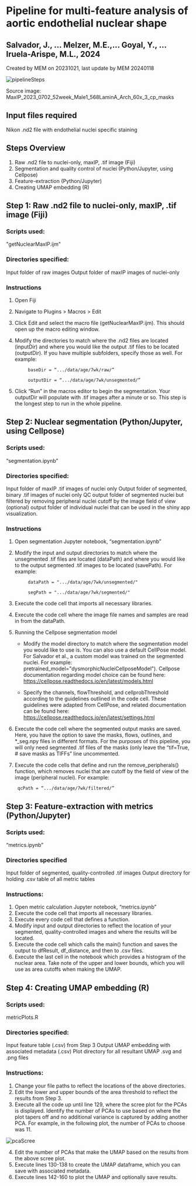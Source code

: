 # Pipeline for multi-feature analysis of aortic endothelial nuclear shape 
## Salvador, J., … Melzer, M.E.,... Goyal, Y., … Iruela-Arispe, M.L., 2024
Created by MEM on 20231021, last update by MEM 20240118

![pipelineSteps](https://github.com/madelinemelzer/nucleiDysmorphia/assets/121903053/141ec955-0366-437e-a881-fec88755fe2f)

Source image: MaxIP_2023_0702_52week_Male1_568LaminA_Arch_60x_3_cp_masks

## Input files required
Nikon .nd2 file with endothelial nuclei specific staining

## Steps Overview
1. Raw .nd2 file to nuclei-only, maxIP, .tif image (Fiji)
2. Segmentation and quality control of nuclei (Python/Jupyter, using Cellpose)
3. Feature-extraction (Python/Jupyter)
4. Creating UMAP embedding (R)

## Step 1: Raw .nd2 file to nuclei-only, maxIP, .tif image (Fiji)
### Scripts used:
"getNuclearMaxIP.ijm" 
### Directories specified:
Input folder of raw images
Output folder of maxIP images of nuclei-only
### Instructions
1. Open Fiji
2. Navigate to Plugins > Macros > Edit
3. Click Edit and select the macro file (getNuclearMaxIP.ijm). This should open up the macro editing window.
4. Modify the directories to match where the .nd2 files are located (inputDir) and where you would like the output .tif files to be located (outputDir). If you have multiple subfolders, specify those as well. For example:

			baseDir = “.../data/age/7wk/raw/”

			outputDir = “.../data/age/7wk/unsegmented/”
5. Click “Run” in the macros editor to begin the segmentation. Your outputDir will populate with .tif images after a minute or so. This step is the longest step to run in the whole pipeline.

## Step 2: Nuclear segmentation (Python/Jupyter, using Cellpose)
### Scripts used:
“segmentation.ipynb"
### Directories specified:
Input folder of maxIP .tif images of nuclei only
Output folder of segmented, binary .tif images of nuclei only
QC output folder of segmented nuclei but filtered by removing peripheral nuclei cutoff by the image field of view
(optional) output folder of individual nuclei that can be used in the shiny app visualization.
### Instructions
1. Open segmentation Jupyter notebook, “segmentation.ipynb”
2. Modify the input and output directories to match where the unsegmented .tif files are located (dataPath) and where you would like to the output segmented .tif images to be located (savePath). For example:

			dataPath = ".../data/age/7wk/unsegmented/"

			segPath = ".../data/age/7wk/segmented/"
3. Execute the code cell that imports all necessary libraries.
4. Execute the code cell where the image file names and samples are read in from the dataPath.
5. Running the Cellpose segmentation model

	* Modify the model directory to match where the segmentation model you would like to use is. You can also use a default CellPose model. For Salvador et al., a custom model was trained on the segmented nuclei. For example:
pretrained_model="dysmorphicNucleiCellposeModel"). Cellpose documentation regarding model choice can be found here: https://cellpose.readthedocs.io/en/latest/models.html 

	* Specify the channels, flowThreshold, and cellprobThreshold according to the guidelines outlined in the code cell. These guidelines were adapted from CellPose, and related documentation can be found here: https://cellpose.readthedocs.io/en/latest/settings.html 
6. Execute the code cell where the segmented output masks are saved. Here, you have the option to save the masks, flows, outlines, and *_seg.npy files in different formats. For the purposes of this pipeline, you will only need segmented .tif files of the masks (only leave the “tif=True, # save masks as TIFFs” line uncommented.
7. Execute the code cells that define and run the remove_peripherals() function, which removes nuclei that are cutoff by the field of view of the image (peripheral nuclei). For example:

		qcPath = “.../data/age/7wk/filtered/”

## Step 3: Feature-extraction with metrics (Python/Jupyter)
### Scripts used:
“metrics.ipynb”
### Directories specified
Input folder of segmented, quality-controlled .tif images
Output directory for holding .csv table of all metric tables

### Instructions:
1. Open metric calculation Jupyter notebook, “metrics.ipynb”
2. Execute the code cell that imports all necessary libraries.
3. Execute every code cell that defines a function.
4. Modify input and output directories to reflect the location of your segmented, quality-controlled images and where the results will be located.
5. Execute the code cell which calls the main() function and saves the output to dfResult, df_distance, and then to .csv files.
6. Execute the last cell in the notebook which provides a histogram of the nuclear area. Take note of the upper and lower bounds, which you will use as area cutoffs when making the UMAP. 

## Step 4: Creating UMAP embedding (R)
### Scripts used:
metricPlots.R
### Directories specified:
Input feature table (.csv) from Step 3
Output UMAP embedding with associated metadata (.csv)
Plot directory for all resultant UMAP .svg and .png files
### Instructions:
1. Change your file paths to reflect the locations of the above directories.
2. Edit the lower and upper bounds of the area threshold to reflect the results from Step 3.
3. Execute all the code up until line 129, where the scree plot for the PCAs is displayed. Identify the number of PCAs to use based on where the plot tapers off and no additional variance is captured by adding another PCA. For example, in the following plot, the number of PCAs to choose was 11. 

![pcaScree](https://github.com/madelinemelzer/nucleiDysmorphia/assets/121903053/bc0f186e-0d02-4722-86c1-d1d0c9ca21cd)

4. Edit the number of PCAs that make the UMAP based on the results from the above scree plot.
5. Execute lines 130-138 to create the UMAP dataframe, which you can save with associated metadata.
6. Execute lines 142-160 to plot the UMAP and optionally save results. 
